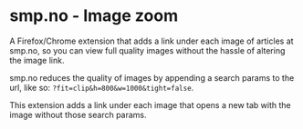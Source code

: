 # smp.no - Image zoom

A Firefox/Chrome extension that adds a link under each image of articles at smp.no, 
so you can view full quality images without the hassle of altering the image link.

smp.no reduces the quality of images by appending a search params to the url, like so:
`?fit=clip&h=800&w=1000&tight=false`.

This extension adds a link under each image that opens a new tab with the image
without those search params.
